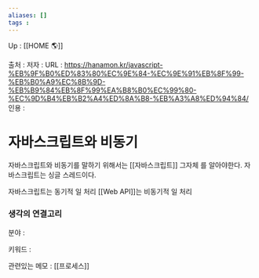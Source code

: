 ```yaml
---
aliases: []
tags : 
---
```

Up : [[HOME 🌎]]

출처 :
저자 :
URL : https://hanamon.kr/javascript-%EB%9F%B0%ED%83%80%EC%9E%84-%EC%9E%91%EB%8F%99-%EB%B0%A9%EC%8B%9D-%EB%B9%84%EB%8F%99%EA%B8%B0%EC%99%80-%EC%9D%B4%EB%B2%A4%ED%8A%B8-%EB%A3%A8%ED%94%84/
인용 : 

# 자바스크립트와 비동기 

자바스크립트와 비동기를 말하기 위해서는 [[자바스크립트]] 그자체 를 알아야한다.  자바스크립트는 싱글 스레드이다. 

자바스크립트는 동기적 일 처리 
[[Web API]]는 비동기적 일 처리 



### 생각의 연결고리

분야 :

키워드 :

관련있는 메모 : [[프로세스]]
